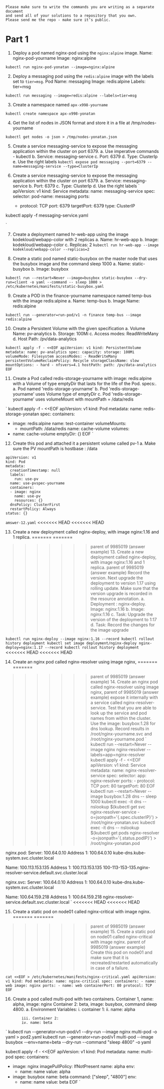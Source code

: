 ```
Please make sure to write the commands you are writing as a separate document 
and send all of your solutions to a repository that you own.
Please send me the repo - make sure it’s public.
```

# Part 1
1. Deploy a pod named nginx-pod using the `nginx:alpine` image.
Name: nginx-pod-yourname
Image: nginx:alpine

`
kubectl run nginx-pod-yonatan --image=nginx:alpine
`

2. Deploy a messaging pod using the `redis:alpine` image with the labels set to `tier=msg`.
Pod Name: messaging
Image: redis:alpine
Labels: tier=msg

`
kubectl run messaging --image=redis:alpine --labels=tier=msg
`

3. Create a namespace named `apx-x998-yourname`

`
kubectl create namespace apx-x998-yonatan
`

4. Get the list of nodes in JSON format and store it in a file at /tmp/nodes-yourname

`
kubectl get nodes -o json > /tmp/nodes-yonatan.json
`

5. Create a service messaging-service to expose the messaging application within the cluster on port 6379.
        a. Use imperative commands - kubectl
        b. Service: messaging-service
        c. Port: 6379
        d. Type: ClusterIp
        e. Use the right labels
`
kubectl expose pod messaging --port=6379 --name=messaging-service --type=ClusterIp 
`

6. Create a service messaging-service to expose the messaging application within the cluster on port 6379.
        a. Service: messaging-service
        b. Port: 6379
        c. Type: ClusterIp
        d. Use the right labels
`
apiVersion: v1
kind: Service
metadata:
  name: messaging-service
spec:
  selector:
    pod-name: messaging
  ports:
    - protocol: TCP
      port: 6379
      targetPort: 6379
  type: ClusterIP
  
kubectl apply -f messaging-service.yaml

`

7. Create a deployment named hr-web-app using the image kodekloud/webapp-color with 2 replicas
        a. Name: hr-web-app
        b. Image: kodekloud/webapp-color
        c. Replicas: 2
`
kubectl run hr-web-app --image kodekloud/webapp-color --replicas=2
`

8. Create a static pod named static-busybox on the master node that uses the busybox image and the command sleep 1000
        a. Name: static-busybox
        b. Image: busybox

`
kubectl run --restart=Never --image=busybox static-busybox --dry-run=client -o yaml --command -- sleep 1000 > /etc/kubernetes/manifests/static-busybox.yaml
`

9. Create a POD in the finance-yourname namespace named temp-bus with the image redis:alpine
        a. Name: temp-bus
        b. Image Name: redis:alpine

`
kubectl run --generator=run-pod/v1 -n finance temp-bus --image redis:alpine
`

10. Create a Persistent Volume with the given specification
        a. Volume Name: pv-analytics
        b. Storage: 100Mi
        c. Access modes: ReadWriteMany
        d. Host Path: /pv/data-analytics

`
kubectl apply -f - <<EOF
apiVersion: v1
kind: PersistentVolume
metadata:
  name: pv-analytics
spec:
  capacity:
    storage: 100Mi
  volumeMode: Filesystem
  accessModes:
    - ReadWriteMany
  persistentVolumeReclaimPolicy: Recycle
  storageClassName: slow
  mountOptions:
    - hard
    - nfsvers=4.1
  hostPath:
    path: /pv/data-analytics
EOF
`

11. Create a Pod called redis-storage-yourname with image: redis:alpine 
	with a Volume of type emptyDir that lasts for the life of the Pod. specs:.
        a. Pod named 'redis-storage-yourname' 
        b. Pod 'redis-storage-yourname' uses Volume type of emptyDir
        c. Pod 'redis-storage-yourname' uses volumeMount with mountPath = /data/redis

`
kubectl apply -f - <<EOF
apiVersion: v1
kind: Pod
metadata:
  name: redis-storage-yonatan
spec:
  containers:
  - image: redis:alpine
    name: test-container
    volumeMounts:
    - mountPath: /data/redis
      name: cache-volume
  volumes:
  - name: cache-volume
    emptyDir: {}
EOF
`

12. Create this pod and attached it a persistent volume called pv-1
        a. Make sure the PV mountPath is hostbase : /data

```
apiVersion: v1
kind: Pod
metadata:
  creationTimestamp: null
  labels:
    run: use-pv
  name: use-pvspec-yourname
  containers:
  - image: nginx
    name: use-pv
    resources: {}
  dnsPolicy: ClusterFirst
  restartPolicy: Always
status: {}
```

`
amswer-12.yaml
`
<<<<<<< HEAD
<<<<<<< HEAD

13. Create a new deployment called nginx-deploy, with image nginx:1.16 and 1 replica. 
=======
=======
>>>>>>> parent of 9985019 (answer example)
    13. Create a new deployment called nginx-deploy, with image nginx:1.16 and 1 replica. 
>>>>>>> parent of 9985019 (answer example)
	Record the version. 
	Next upgrade the deployment to version 1.17 using rolling update. 
	Make sure that the version upgrade is recorded in the resource annotation.
        a. Deployment : nginx-deploy. Image: nginx:1.16
        b. Image: nginx:1.16
        c. Task: Upgrade the version of the deployment to 1:17
        d. Task: Record the changes for the image upgrade

`
kubectl run nginx-deploy --image nginx:1.16 --record
kubectl rollout history deployment
kubectl set image deployment/nginx-deploy nginx-deploy=nginx:1.17 --record
kubectl rollout history deployment
`
<<<<<<< HEAD
<<<<<<< HEAD

14. Create an nginx pod called nginx-resolver using image nginx, 
=======
=======
>>>>>>> parent of 9985019 (answer example)
    14. Create an nginx pod called nginx-resolver using image nginx, 
>>>>>>> parent of 9985019 (answer example)
	expose it internally with a service called nginx-resolver-service. 
	Test that you are able to look up the service and pod names from within the cluster. 
	Use the image: busybox:1.28 for dns lookup. 
	Record results in /root/nginx-yourname.svc and /root/nginx-yourname.pod
`
kubectl run --restart=Never --image nginx nginx-resolver --labels=app=nginx-resolver
kubectl apply -f - <<EOF
apiVersion: v1
kind: Service
metadata:
  name: nginx-resolver-service
spec:
  selector:
    app: nginx-resolver
  ports:
    - protocol: TCP
      port: 80
      targetPort: 80
EOF
kubectl run --restart=Never --image busybox:1.28 dns -- sleep 1000
kubectl exec -it dns -- nslookup $(kubectl get svc nginx-resolver-service -o=jsonpath='{.spec.clusterIP}') > /root/nginx-yonatan.svc
kubectl exec -it dns -- nslookup $(kubectl get pods nginx-resolver -o=jsonpath='{.status.podIP}') > /root/nginx-yonatan.pod



nginx.pod:
Server:    100.64.0.10
Address 1: 100.64.0.10 kube-dns.kube-system.svc.cluster.local

Name:      100.113.153.135
Address 1: 100.113.153.135 100-113-153-135.nginx-resolver-service.default.svc.cluster.local

nginx.svc:
Server:    100.64.0.10
Address 1: 100.64.0.10 kube-dns.kube-system.svc.cluster.local

Name:      100.64.159.218
Address 1: 100.64.159.218 nginx-resolver-service.default.svc.cluster.local
`
<<<<<<< HEAD
<<<<<<< HEAD

15. Create a static pod on node01 called nginx-critical with image nginx. 
=======
=======
>>>>>>> parent of 9985019 (answer example)
    15. Create a static pod on node01 called nginx-critical with image nginx. 
>>>>>>> parent of 9985019 (answer example)
	Create this pod on node01 and make sure that it is recreated/restarted automatically in case of a failure.

`
cat <<EOF > /etc/kubernetes/manifests/nginx-critical.yaml
apiVersion: v1
kind: Pod
metadata:
  name: nginx-critical
spec:
  containers:
    - name: web
      image: nginx
      ports:
        - name: web
          containerPort: 80
          protocol: TCP
EOF
`


16. Create a pod called multi-pod with two containers.
	Container 1, name: alpha, image: nginx
	Container 2: beta, image: busybox, command sleep 4800.
        a. Environment Variables:
            i. container 1:
            ii. name: alpha

            iii. Container 2:
            iv. name: beta


`
kubectl run --generator=run-pod/v1 --dry-run --image nginx multi-pod -o yaml > pod2.yaml
kubectl run --generator=run-pod/v1 multi-pod --image busybox --env=name=beta --dry-run --command "sleep 4800" -o yaml

kubectl apply -f - <<EOF
apiVersion: v1
kind: Pod
metadata:
  name: multi-pod
spec:
  containers:
  - image: nginx
    imagePullPolicy: IfNotPresent
    name: alpha
    env:
      - name: name
        value: alpha
  - image: busybox
    name: beta
    command: ["sleep", "4800"]
    env:
      - name: name
        value: beta
EOF
`

